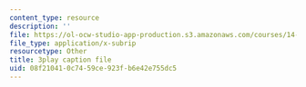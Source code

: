 ```yaml
---
content_type: resource
description: ''
file: https://ol-ocw-studio-app-production.s3.amazonaws.com/courses/14-13-psychology-and-economics-spring-2020/08f210410c7459ce923fb6e42e755dc5_Lhtf6jFM8Vo.vtt
file_type: application/x-subrip
resourcetype: Other
title: 3play caption file
uid: 08f21041-0c74-59ce-923f-b6e42e755dc5
---
```

